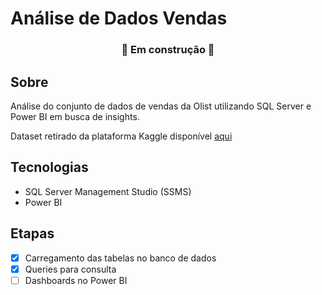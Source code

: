 # Análise de Dados Vendas

### <p align="center">:construction: Em construção :construction: <p>

## Sobre
  
Análise do conjunto de dados de vendas da Olist utilizando SQL Server e Power BI em busca de insights.

Dataset retirado da plataforma Kaggle disponível [aqui](https://www.kaggle.com/olistbr/brazilian-ecommerce?select=olist_geolocation_dataset.csv)

## Tecnologias

  - SQL Server Management Studio (SSMS)
  - Power BI
  
## Etapas
  
- [x] Carregamento das tabelas no banco de dados
- [x] Queries para consulta
- [ ] Dashboards no Power BI
